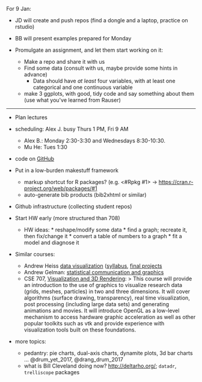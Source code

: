 
For 9 Jan:

* JD will create and push repos (find a dongle and a laptop, practice on rstudio)

* BB will present examples prepared for Monday

* Promulgate an assignment, and let them start working on it:
	* Make a repo and share it with us
	* Find some data (consult with us, maybe provide some hints in advance)
		* Data should have _at least_ four variables, with at least one categorical and one continuous variable
	* make 3 ggplots, with good, tidy code and say something about them (use what you've learned from Rauser)

----------------------------------------------------------------------

* Plan lectures

* scheduling: Alex J. busy Thurs 1 PM, Fri 9 AM
  * Alex B.: Monday 2:30-3:30 and Wednesdays 8:30-10:30.
  * Mu He: Tues 1:30

* code on [GitHub](https://github.com/jrauser/writing/tree/master/how_humans_see_data)

* Put in a low-burden makestuff framework
     * markup shortcut for R packages? (e.g. <#Rpkg #1> -> https://cran.r-project.org/web/packages/#1
	 * auto-generate bib products (bib2xhtml or similar)

* Github infrastructure (collecting student repos)

* Start HW early (more structured than 708)
     * HW ideas:
	       * reshape/modify some data
	       * find a graph; recreate it, then fix/change it
		   * convert a table of numbers to a graph
		   * fit a model and diagnose it

* Similar courses:
    * Andrew Heiss [data visualization](https://datavizf17.classes.andrewheiss.com) ([syllabus](https://datavizf17.classes.andrewheiss.com/syllabus/), [final projects](https://datavizf17.classes.andrewheiss.com/final-projects/)
    * Andrew Gelman: [statistical communication and graphics](http://andrewgelman.com/2015/10/02/syllabus-for-my-course-on-communicating-data-and-statistics/)
    * CSE 707, [Visualization and 3D Rendering](https://computational.mcmaster.ca/graduate-studies/courses.html):
          > This course will provide an introduction to the use of graphics to visualize research data (grids, meshes, particles) in two and three dimensions. It will cover algorithms (surface drawing, transparency), real time visualization, post processing (including large data sets) and generating animations and movies. It will introduce OpenGL as a low-level mechanism to access hardware graphic acceleration as well as other popular toolkits such as vtk and provide experience with visualization tools built on these foundations.

* more topics:
    * pedantry: pie charts, dual-axis charts, dynamite plots, 3d bar charts ... @drum_yet_2017, @drang_drum_2017
    * what is Bill Cleveland doing now? http://deltarho.org/; `datadr`, `trelliscope` packages
